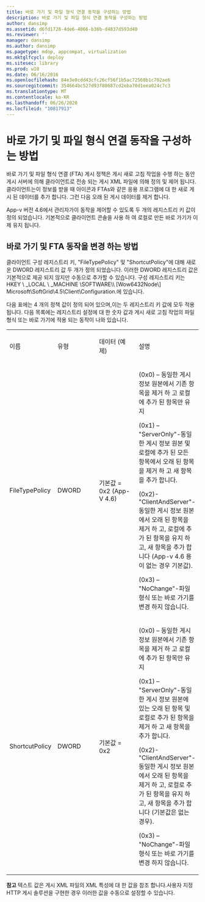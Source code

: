 ```yaml
---
title: 바로 가기 및 파일 형식 연결 동작을 구성하는 방법
description: 바로 가기 및 파일 형식 연결 동작을 구성하는 방법
author: dansimp
ms.assetid: d6fd1728-4de6-4066-b36b-d4837d593d40
ms.reviewer: ''
manager: dansimp
ms.author: dansimp
ms.pagetype: mdop, appcompat, virtualization
ms.mktglfcycl: deploy
ms.sitesec: library
ms.prod: w10
ms.date: 06/16/2016
ms.openlocfilehash: 84e3e0cdd43cfc26cf56f1b5ac72560b1c702ae6
ms.sourcegitcommit: 354664bc527d93f80687cd2eba70d1eea024c7c3
ms.translationtype: MT
ms.contentlocale: ko-KR
ms.lasthandoff: 06/26/2020
ms.locfileid: "10817913"
---
```

# 바로 가기 및 파일 형식 연결 동작을 구성하는 방법


바로 가기 및 파일 형식 연결 (FTA) 게시 정책은 게시 새로 고침 작업을 수행 하는 동안 게시 서버에 의해 클라이언트로 전송 되는 게시 XML 파일에 의해 정의 및 제어 됩니다. 클라이언트는이 정보를 받을 때 아이콘과 FTAs와 같은 응용 프로그램에 대 한 새로 게시 된 데이터를 추가 합니다. 그런 다음 오래 된 게시 데이터를 제거 합니다.

App-v 버전 4.6에서 관리자가이 동작을 제어할 수 있도록 두 개의 레지스트리 키 값이 정의 되었습니다. 기본적으로 클라이언트 콘솔을 사용 하 여 로컬로 만든 바로 가기가 이제 유지 됩니다.

## 바로 가기 및 FTA 동작을 변경 하는 방법


클라이언트 구성 레지스트리 키, "FileTypePolicy" 및 "ShortcutPolicy"에 대해 새로운 DWORD 레지스트리 값 두 개가 정의 되었습니다. 이러한 DWORD 레지스트리 값은 기본적으로 제공 되지 않지만 수동으로 추가할 수 있습니다. 구성 레지스트리 키는 HKEY \ _LOCAL \ _MACHINE \\SOFTWARE\\\ [Wow6432Node\\\] Microsoft\\SoftGrid\\4.5\\Client\\Configuration.에 있습니다.

다음 표에는 4 개의 정책 값이 정의 되어 있으며,이는 두 레지스트리 키 값에 모두 적용 됩니다. 다음 목록에는 레지스트리 설정에 대 한 숫자 값과 게시 새로 고침 작업의 파일 형식 또는 바로 가기에 적용 되는 동작이 나와 있습니다.

<table>
<colgroup>
<col width="25%" />
<col width="25%" />
<col width="25%" />
<col width="25%" />
</colgroup>
<tbody>
<tr class="odd">
<td align="left"><p>이름</p></td>
<td align="left"><p>유형</p></td>
<td align="left"><p>데이터 (예제)</p></td>
<td align="left"><p>설명</p></td>
</tr>
<tr class="even">
<td align="left"><p>FileTypePolicy</p></td>
<td align="left"><p>DWORD</p></td>
<td align="left"><p>기본값 = 0x2 (App-V 4.6)</p></td>
<td align="left"><p>(0x0) – 동일한 게시 정보 원본에서 기존 항목을 제거 하 고 로컬에 추가 된 항목만 유지</p>
<p>(0x1) – "ServerOnly"-동일한 게시 정보 원본 및 로컬에 추가 된 모든 항목에서 오래 된 항목을 제거 하 고 새 항목을 추가 합니다.</p>
<p>(0x2)-"ClientAndServer"-동일한 게시 정보 원본에서 오래 된 항목을 제거 하 고, 로컬에 추가 된 항목을 유지 하 고, 새 항목을 추가 합니다 (App-v 4.6 용이 없는 경우 기본값).</p>
<p>(0x3) – "NoChange"-파일 형식 또는 바로 가기를 변경 하지 않습니다.</p></td>
</tr>
<tr class="odd">
<td align="left"><p>ShortcutPolicy</p></td>
<td align="left"><p>DWORD</p></td>
<td align="left"><p>기본값 = 0x2</p></td>
<td align="left"><p>(0x0) – 동일한 게시 정보 원본에서 기존 항목을 제거 하 고 로컬에 추가 된 항목만 유지</p>
<p>(0x1) – "ServerOnly"-동일한 게시 정보 원본에 있는 오래 된 항목 및 로컬로 추가 된 항목을 제거 하 고 새 항목을 추가 합니다.</p>
<p>(0x2)-"ClientAndServer"-동일한 게시 정보 원본에서 오래 된 항목을 제거 하 고, 로컬로 추가 된 항목을 유지 하 고, 새 항목을 추가 합니다 (기본값은 없는 경우).</p>
<p>(0x3) – "NoChange"-파일 형식 또는 바로 가기를 변경 하지 않습니다.</p></td>
</tr>
</tbody>
</table>

 

**참고**  텍스트 값은 게시 XML 파일의 XML 특성에 대 한 값을 참조 합니다.사용자 지정 HTTP 게시 솔루션을 구현한 경우 이러한 값을 수동으로 설정할 수 있습니다.

 

 

 





